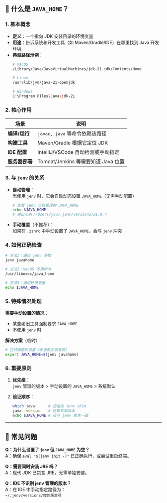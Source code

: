 ## 📌 什么是 `JAVA_HOME`？

### 1. 基本概念
- **定义**：一个指向 JDK 安装目录的环境变量
- **用途**：告诉系统和开发工具（如 Maven/Gradle/IDE）在哪里找到 Java 开发环境
- **典型路径示例**：
  ```bash
  # macOS
  /Library/Java/JavaVirtualMachines/jdk-21.jdk/Contents/Home
  
  # Linux
  /usr/lib/jvm/java-21-openjdk
  
  # Windows
  C:\Program Files\Java\jdk-21
  ```

### 2. 核心作用
| 场景 | 说明 |
|------|------|
| **编译/运行** | `javac`、`java` 等命令依赖该路径 |
| **构建工具** | Maven/Gradle 根据它定位 JDK |
| **IDE 配置** | IntelliJ/VSCode 自动检测或手动指定 |
| **服务器部署** | Tomcat/Jenkins 等需要知道 Java 位置 |

### 3. 与 `jenv` 的关系
- **自动管理**：  
  当使用 `jenv` 时，它会自动动态设置 `JAVA_HOME`（无需手动配置）
  ```bash
  # 查看 jenv 当前管理的 JAVA_HOME
  echo $JAVA_HOME
  # 输出示例：/Users/you/.jenv/versions/21.0.7
  ```

- **手动覆盖**（不推荐）：  
  如果在 `.zshrc` 中手动设置了 `JAVA_HOME`，会与 `jenv` 冲突

### 4. 如何正确检查
```bash
# 方法1：通过 jenv 获取
jenv javahome

# 方法2：macOS 专用命令
/usr/libexec/java_home

# 方法3：通用环境变量
echo $JAVA_HOME
```

### 5. 特殊情况处理
**需要手动设置的情况**：
- 某些老旧工具强制要求 `JAVA_HOME`
- 不使用 `jenv` 时

**解决方案**（临时）：
```bash
# 在终端临时设置（仅当前会话有效）
export JAVA_HOME=$(jenv javahome)
```

### 6. 重要原则
1. **优先级**：  
   `jenv` 管理的版本 > 手动设置的 `JAVA_HOME` > 系统默认

2. **验证顺序**：
   ```bash
   which java      # 应指向 jenv shim
   java -version   # 检查实际版本
   echo $JAVA_HOME # 应与 jenv 版本一致
   ```

---

## 🚨 常见问题
**Q：为什么设置了 `jenv` 但 `JAVA_HOME` 为空？**  
A：确保 `eval "$(jenv init -)"` 已正确执行，或尝试重启终端。

**Q：需要同时安装 JRE 吗？**  
A：现代 JDK 已包含 JRE，无需单独安装。

**Q：IDE 不识别 jenv 管理的版本？**  
A：在 IDE 中手动指定路径为：  
`~/.jenv/versions/你的版本号`

